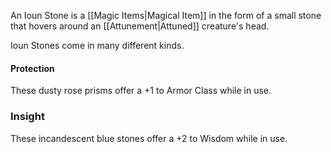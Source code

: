 An Ioun Stone is a [[Magic Items|Magical Item]] in the form of a small stone that hovers around an [[Attunement|Attuned]] creature's head.

Ioun Stones come in many different kinds.

#### Protection
These dusty rose prisms offer a +1 to Armor Class while in use.

### Insight
These incandescent blue stones offer a +2 to Wisdom while in use.